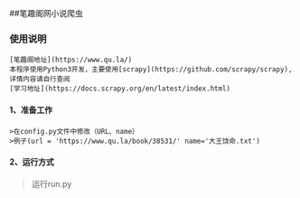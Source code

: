 ##笔趣阁网小说爬虫

### 使用说明

```
[笔趣阁地址](https://www.qu.la/)
本程序使用Python3开发，主要使用[scrapy](https://github.com/scrapy/scrapy),详情内容请自行查阅
[学习地址](https://docs.scrapy.org/en/latest/index.html)
```

#### 1、准备工作

```
>在config.py文件中修改（URL、name）
>例子(url = 'https://www.qu.la/book/38531/' name='大王饶命.txt')
```

#### 2、运行方式

> 运行run.py